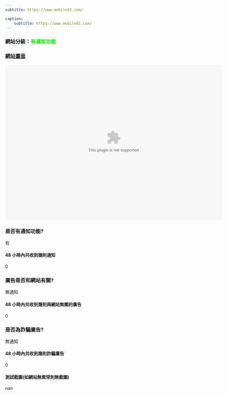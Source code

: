 ```yaml
---
subtitle: https://www.mobile01.com/

caption:
	subtitle: https://www.mobile01.com/
---
```


<h3>網站分級：<font color="#00FF00">有通知功能</font></h3>

### [網站畫面](https://www.mobile01.com/)
<embed src="https://web.archive.org/web/https://www.mobile01.com/" style="width:700px; height: 500px;">

### 是否有通知功能?
有

#### 48 小時內共收到幾則通知
0

### 廣告是否和網站有關?
無通知

#### 48 小時內共收到幾則與網站無關的廣告
0

### 是否為詐騙廣告?
無通知

#### 48 小時內共收到幾則詐騙廣告
0

#### 測試截圖(如網站無異常則無截圖)
nan

